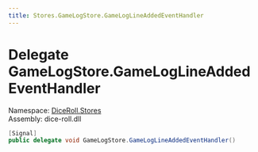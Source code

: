 ```yaml
---
title: Stores.GameLogStore.GameLogLineAddedEventHandler
---
```


# <a id="DiceRoll_Stores_GameLogStore_GameLogLineAddedEventHandler"></a> Delegate GameLogStore.GameLogLineAddedEventHandler

Namespace: [DiceRoll.Stores](DiceRoll.Stores.md)  
Assembly: dice\-roll.dll  

```csharp
[Signal]
public delegate void GameLogStore.GameLogLineAddedEventHandler()
```

